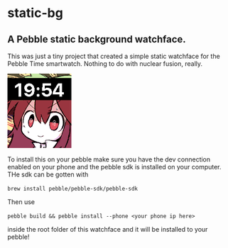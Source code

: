 # static-bg
A Pebble static background watchface.
------------------
This was just a tiny project that created a simple static watchface for the Pebble Time smartwatch. Nothing to do with nuclear fusion, really.


![](pebble_screenshot_2015-09-19_19-54-52.png)


To install this on your pebble make sure you have the dev connection enabled on your phone and the pebble sdk is installed on your computer. THe sdk can be gotten with

`brew install pebble/pebble-sdk/pebble-sdk
`

Then use

`pebble build && pebble install --phone <your phone ip here>`

inside the root folder of this watchface and it will be installed to your pebble!
